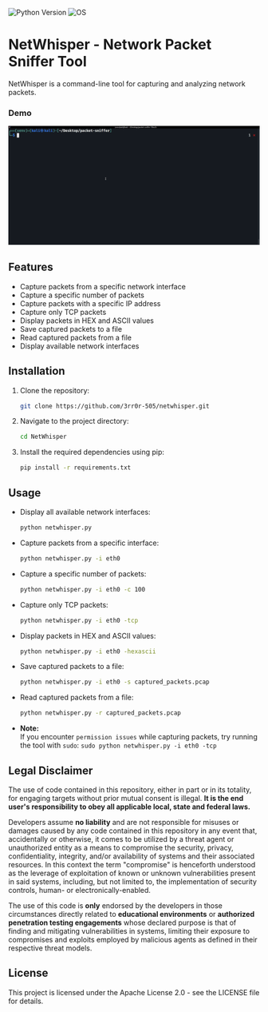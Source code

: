 ![Python Version](https://img.shields.io/badge/python-3.8+-blue?style=for-the-badge&logo=python)
![OS](https://img.shields.io/badge/OS-GNU%2FLinux-red?style=for-the-badge&logo=linux)

# NetWhisper - Network Packet Sniffer Tool

NetWhisper is a command-line tool for capturing and analyzing network packets.

### Demo
![NetWhisper Demo](https://github.com/3rr0r-505/NetWhisper/blob/master/netwhisper-cli-vid.gif)

## Features

- Capture packets from a specific network interface
- Capture a specific number of packets
- Capture packets with a specific IP address
- Capture only TCP packets
- Display packets in HEX and ASCII values
- Save captured packets to a file
- Read captured packets from a file
- Display available network interfaces

## Installation

1. Clone the repository:
   ```bash
   git clone https://github.com/3rr0r-505/netwhisper.git

2. Navigate to the project directory:
   ```bash
   cd NetWhisper

3. Install the required dependencies using pip:
   ```bash
   pip install -r requirements.txt

## Usage
- Display all available network interfaces:
  ```bash
  python netwhisper.py

- Capture packets from a specific interface:
  ```bash
  python netwhisper.py -i eth0

- Capture a specific number of packets:
  ```bash
  python netwhisper.py -i eth0 -c 100

- Capture only TCP packets:
  ```bash
  python netwhisper.py -i eth0 -tcp

- Display packets in HEX and ASCII values:
  ```bash
  python netwhisper.py -i eth0 -hexascii

- Save captured packets to a file:
  ```bash
  python netwhisper.py -i eth0 -s captured_packets.pcap

- Read captured packets from a file:
  ```bash
  python netwhisper.py -r captured_packets.pcap

- **Note:**  
  If you encounter ```permission issues``` while capturing packets, try running the tool with ```sudo```: ```sudo python netwhisper.py -i eth0 -tcp```

## Legal Disclaimer
The use of code contained in this repository, either in part or in its totality,
for engaging targets without prior mutual consent is illegal. **It is
the end user's responsibility to obey all applicable local, state and
federal laws.**

Developers assume **no liability** and are not
responsible for misuses or damages caused by any code contained
in this repository in any event that, accidentally or otherwise, it comes to
be utilized by a threat agent or unauthorized entity as a means to compromise
the security, privacy, confidentiality, integrity, and/or availability of
systems and their associated resources. In this context the term "compromise" is
henceforth understood as the leverage of exploitation of known or unknown vulnerabilities
present in said systems, including, but not limited to, the implementation of
security controls, human- or electronically-enabled.

The use of this code is **only** endorsed by the developers in those
circumstances directly related to **educational environments** or
**authorized penetration testing engagements** whose declared purpose is that
of finding and mitigating vulnerabilities in systems, limiting their exposure
to compromises and exploits employed by malicious agents as defined in their
respective threat models.

## License
This project is licensed under the Apache License 2.0 - see the LICENSE file for details.
